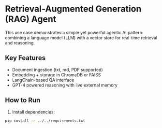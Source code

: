 # Retrieval-Augmented Generation (RAG) Agent

This use case demonstrates a simple yet powerful agentic AI pattern: combining a language model (LLM) with a vector store for real-time retrieval and reasoning.

## Key Features
- Document ingestion (txt, md, PDF supported)
- Embedding + storage in ChromaDB or FAISS
- LangChain-based QA interface
- GPT-4 powered reasoning with live external memory

## How to Run

1. Install dependencies:
```bash
pip install -r ../../requirements.txt

